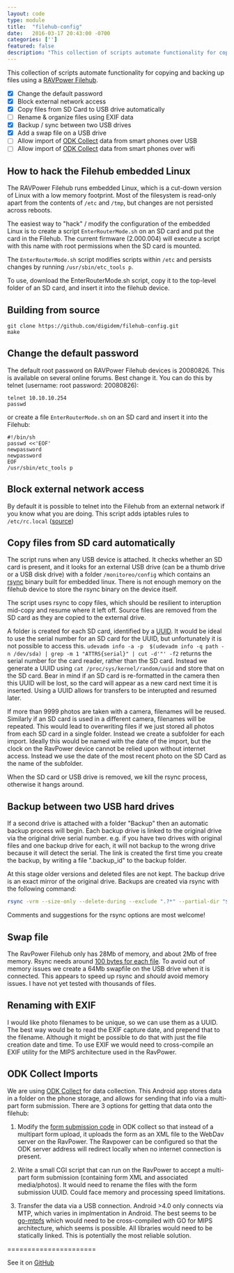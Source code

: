 ```yaml
---
layout: code
type: module
title:  "filehub-config"
date:   2016-03-17 20:43:00 -0700
categories: ['']
featured: false
description: "This collection of scripts automate functionality for copying and backing up files using a RAVPower Filehub."
---
```


This collection of scripts automate functionality for copying and backing up files using a [RAVPower Filehub](http://www.ravpower.com/ravpower-rp-wd01-filehub-3000mah-power-bank.html).

- [x] Change the default password
- [x] Block external network access
- [x] Copy files from SD Card to USB drive automatically
- [ ] Rename & organize files using EXIF data
- [x] Backup / sync between two USB drives
- [x] Add a swap file on a USB drive
- [ ] Allow import of [ODK Collect](http://opendatakit.org/use/collect/) data from smart phones over USB
- [ ] Allow import of [ODK Collect](http://opendatakit.org/use/collect/) data from smart phones over wifi

How to hack the Filehub embedded Linux
--------------------------------------

The RAVPower Filehub runs embedded Linux, which is a cut-down version of Linux with a low memory footprint. Most of the filesystem is read-only apart from the contents of `/etc` and `/tmp`, but changes are not persisted across reboots.

The easiest way to "hack" / modify the configuration of the embedded Linux is to create a script `EnterRouterMode.sh` on an SD card and put the card in the Filehub. The current firmware (2.000.004) will execute a script with this name with root permissions when the SD card is mounted.

The `EnterRouterMode.sh` script modifies scripts within `/etc` and persists changes by running `/usr/sbin/etc_tools p`.

To use, download the EnterRouterMode.sh script, copy it to the top-level folder of an SD card, and insert it into the filehub device.

Building from source
--------------------

```shell
git clone https://github.com/digidem/filehub-config.git
make
```

Change the default password
---------------------------

The default root password on RAVPower Filehub devices is 20080826. This is available on several online forums. Best change it. You can do this by telnet (username: root password: 20080826):

```shell
telnet 10.10.10.254
passwd
```

or create a file `EnterRouterMode.sh` on an SD card and insert it into the Filehub:

```shell
#!/bin/sh
passwd <<'EOF'
newpassword
newpassword
EOF
/usr/sbin/etc_tools p
```

Block external network access
-----------------------------

By default it is possible to telnet into the Filehub from an external network if you know what you are doing. This script adds iptables rules to `/etc/rc.local` ([source](http://www.isartor.org/wiki/Making_the_RavPower_Filehub_RP-WD01_work_with_non-free_hotspots))

Copy files from SD card automatically
-------------------------------------

The script runs when any USB device is attached. It checks whether an SD card is present, and it looks for an external USB drive (can be a thumb drive or a USB disk drive) with a folder `/monitoreo/config` which contains an [rsync](http://rsync.samba.org/) binary built for embedded linux. There is not enough memory on the filehub device to store the rsync binary on the device itself.

The script uses rsync to copy files, which should be resilient to interuption mid-copy and resume where it left off. Source files are removed from the SD card as they are copied to the external drive.

A folder is created for each SD card, identified by a [UUID](http://en.wikipedia.org/wiki/Universally_unique_identifier). It would be ideal to use the serial number for an SD card for the UUID, but unfortunately it is not possible to access this. `udevadm info -a -p  $(udevadm info -q path -n /dev/sda) | grep -m 1 "ATTRS{serial}" | cut -d'"' -f2` returns the serial number for the card reader, rather than the SD card. Instead we generate a UUID using `cat /proc/sys/kernel/random/uuid` and store that on the SD card. Bear in mind if an SD card is re-formatted in the camera then this UUID will be lost, so the card will appear as a new card next time it is inserted. Using a UUID allows for transfers to be interupted and resumed later.

If more than 9999 photos are taken with a camera, filenames will be reused. Similarly if an SD card is used in a different camera, filenames will be repeated. This would lead to overwriting files if we just stored all photos from each SD card in a single folder. Instead we create a subfolder for each import. Ideally this would be named with the date of the import, but the clock on the RavPower device cannot be relied upon without internet access. Instead we use the date of the most recent photo on the SD Card as the name of the subfolder.

When the SD card or USB drive is removed, we kill the rsync process, otherwise it hangs around.

Backup between two USB hard drives
----------------------------------

If a second drive is attached with a folder "Backup" then an automatic backup process will begin. Each backup drive is linked to the original drive via the original drive serial number. e.g. if you have two drives with original files and one backup drive for each, it will not backup to the wrong drive because it will detect the serial. The link is created the first time you create the backup, by writing a file ".backup_id" to the backup folder.

At this stage older versions and deleted files are not kept. The backup drive is an exact mirror of the original drive. Backups are created via rsync with the following command:

```sh
rsync -vrm --size-only --delete-during --exclude ".?*" --partial-dir "$partial_dir" --exclude "swapfile" --log-file /tmp/rsync_log "$source_dir"/ "$target_dir"
```

Comments and suggestions for the rsync options are most welcome!

Swap file
---------

The RavPower Filehub only has 28Mb of memory, and about 2Mb of free memory. Rsync needs around [100 bytes for each file](http://rsync.samba.org/FAQ.html#4). To avoid out of memory issues we create a 64Mb swapfile on the USB drive when it is connected. This appears to speed up rsync and *should* avoid memory issues. I have not yet tested with thousands of files.

Renaming with EXIF
------------------

I would like photo filenames to be unique, so we can use them as a UUID. The best way would be to read the EXIF capture date, and prepend that to the filename. Although it might be possible to do that with just the file creation date and time. To use EXIF we would need to cross-compile an EXIF utility for the MIPS architecture used in the RavPower.

ODK Collect Imports
-------------------

We are using [ODK Collect](http://opendatakit.org/use/collect/) for data collection. This Android app stores data in a folder on the phone storage, and allows for sending that info via a multi-part form submission. There are 3 options for getting that data onto the filehub:

1. Modify the [form submission code](https://code.google.com/p/opendatakit/source/browse/src/org/odk/collect/android/tasks/InstanceUploaderTask.java?repo=collect) in ODK collect so that instead of a multipart form upload, it uploads the form as an XML file to the WebDav server on the RavPower. The Ravpower can be configured so that the ODK server address will redirect locally when no internet connection is present.

2. Write a small CGI script that can run on the RavPower to accept a multi-part form submission (containing form XML and associated media/photos). It would need to rename the files with the form submission UUID. Could face memory and processing speed limitations.

3. Transfer the data via a USB connection. Android >4.0 only connects via MTP, which varies in implmentation in Android. The best seems to be [go-mtpfs](https://github.com/hanwen/go-mtpfs) which would need to be cross-compiled with GO for MIPS architecture, which seems is possible. All libraries would need to be statically linked. This is potentially the most reliable solution.

 

======================

See it on [GitHub](https://github.com/digidem/filehub-config)